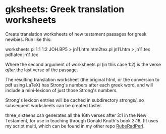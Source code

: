 # gksheets: Greek translation worksheets

Create translation worksheets of new testament passages for greek newbies. Run like this:

  worksheets.pl 1:1 1:2 JOH.BP5 > jn11.htm
  htm2tex.pl jn11.htm > jn11.tex
  pdflatex jn11.tex

Where the second argument of worksheets.pl (in this case 1:2) is the verse
_after_ the last verse of the passage.

The resulting translation worksheet (the original html, or the conversion to pdf
using LaTeX) has Strong's numbers after each greek word, and will include a
mini-lexicon of just those Strong's numbers.

Strong's lexicon entries will be cached in subdirectory strongs/, so subsequent
worksheets can be created faster.

three_sixteens.csh generates all the 16th verses after 3:1 in the New Testament,
for use in teaching through Donald Knuth's book 3:16. (It uses my script multi,
which can be found in my other repo
[RubeRadPerl](https://github.com/RubeRad/RubeRadPerl).
